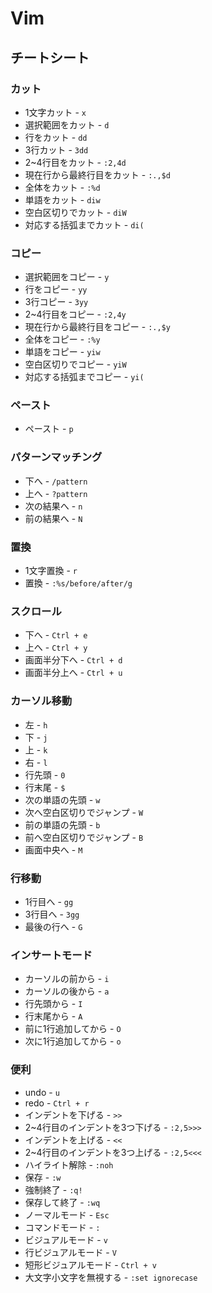 # Vim
## チートシート
### カット
* 1文字カット - `x`
* 選択範囲をカット - `d`
* 行をカット - `dd`
* 3行カット - `3dd`
* 2~4行目をカット - `:2,4d`
* 現在行から最終行目をカット - `:.,$d`
* 全体をカット - `:%d`
* 単語をカット - `diw`
* 空白区切りでカット - `diW`
* 対応する括弧までカット - `di(`

### コピー
* 選択範囲をコピー - `y`
* 行をコピー - `yy`
* 3行コピー - `3yy`
* 2~4行目をコピー - `:2,4y`
* 現在行から最終行目をコピー - `:.,$y`
* 全体をコピー - `:%y`
* 単語をコピー - `yiw`
* 空白区切りでコピー - `yiW`
* 対応する括弧までコピー - `yi(`

### ペースト
* ペースト - `p`

### パターンマッチング
* 下へ - `/pattern`
* 上へ - `?pattern`
* 次の結果へ - `n`
* 前の結果へ - `N`

### 置換
* 1文字置換 - `r`
* 置換 - `:%s/before/after/g`

### スクロール
* 下へ - `Ctrl + e`
* 上へ - `Ctrl + y`
* 画面半分下へ - `Ctrl + d`
* 画面半分上へ - `Ctrl + u`

### カーソル移動
* 左 - `h` 
* 下 - `j`
* 上 - `k`
* 右 - `l`
* 行先頭 - `0`
* 行末尾 - `$`
* 次の単語の先頭 - `w`
* 次へ空白区切りでジャンプ - `W`
* 前の単語の先頭 - `b`
* 前へ空白区切りでジャンプ - `B`
* 画面中央へ - `M`

### 行移動
* 1行目へ - `gg`
* 3行目へ - `3gg`
* 最後の行へ - `G`

### インサートモード
* カーソルの前から - `i`
* カーソルの後から - `a`
* 行先頭から - `I`
* 行末尾から - `A`
* 前に1行追加してから - `O`
* 次に1行追加してから - `o`

### 便利
* undo - `u`
* redo - `Ctrl + r`
* インデントを下げる - `>>`
* 2~4行目のインデントを3つ下げる - `:2,5>>>`
* インデントを上げる - `<<`
* 2~4行目のインデントを3つ上げる - `:2,5<<<`
* ハイライト解除 - `:noh`
* 保存 - `:w`
* 強制終了 - `:q!`
* 保存して終了 - `:wq`
* ノーマルモード - `Esc`
* コマンドモード - `:`
* ビジュアルモード - `v`
* 行ビジュアルモード - `V`
* 短形ビジュアルモード - `Ctrl + v`
* 大文字小文字を無視する - `:set ignorecase`
